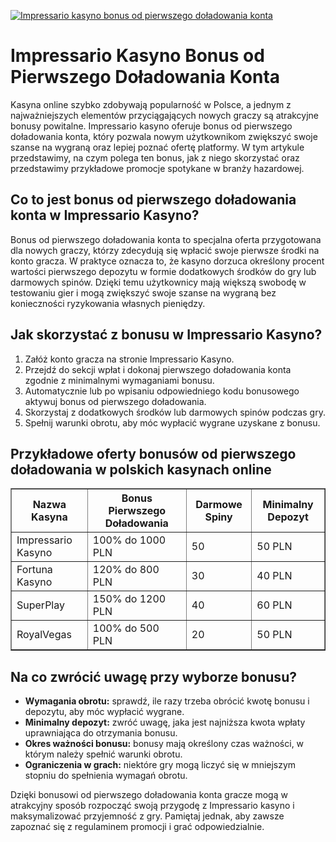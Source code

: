 [![Impressario kasyno bonus od pierwszego doładowania konta](https://123-caf.pages.dev/gitsignup.png)](https://vrmoo.ru/Bt82HjjY)

<h1>Impressario Kasyno Bonus od Pierwszego Doładowania Konta</h1> <p>Kasyna online szybko zdobywają popularność w Polsce, a jednym z najważniejszych elementów przyciągających nowych graczy są atrakcyjne bonusy powitalne. Impressario kasyno oferuje bonus od pierwszego doładowania konta, który pozwala nowym użytkownikom zwiększyć swoje szanse na wygraną oraz lepiej poznać ofertę platformy. W tym artykule przedstawimy, na czym polega ten bonus, jak z niego skorzystać oraz przedstawimy przykładowe promocje spotykane w branży hazardowej.</p>  <h2>Co to jest bonus od pierwszego doładowania konta w Impressario Kasyno?</h2> <p>Bonus od pierwszego doładowania konta to specjalna oferta przygotowana dla nowych graczy, którzy zdecydują się wpłacić swoje pierwsze środki na konto gracza. W praktyce oznacza to, że kasyno dorzuca określony procent wartości pierwszego depozytu w formie dodatkowych środków do gry lub darmowych spinów. Dzięki temu użytkownicy mają większą swobodę w testowaniu gier i mogą zwiększyć swoje szanse na wygraną bez konieczności ryzykowania własnych pieniędzy.</p>  <h2>Jak skorzystać z bonusu w Impressario Kasyno?</h2> <ol>   <li>Załóż konto gracza na stronie Impressario Kasyno.</li>   <li>Przejdź do sekcji wpłat i dokonaj pierwszego doładowania konta zgodnie z minimalnymi wymaganiami bonusu.</li>   <li>Automatycznie lub po wpisaniu odpowiedniego kodu bonusowego aktywuj bonus od pierwszego doładowania.</li>   <li>Skorzystaj z dodatkowych środków lub darmowych spinów podczas gry.</li>   <li>Spełnij warunki obrotu, aby móc wypłacić wygrane uzyskane z bonusu.</li> </ol>  <h2>Przykładowe oferty bonusów od pierwszego doładowania w polskich kasynach online</h2> <table border="1" cellpadding="8" cellspacing="0">   <thead>     <tr>       <th>Nazwa Kasyna</th>       <th>Bonus Pierwszego Doładowania</th>       <th>Darmowe Spiny</th>       <th>Minimalny Depozyt</th>     </tr>   </thead>   <tbody>     <tr>       <td>Impressario Kasyno</td>       <td>100% do 1000 PLN</td>       <td>50</td>       <td>50 PLN</td>     </tr>     <tr>       <td>Fortuna Kasyno</td>       <td>120% do 800 PLN</td>       <td>30</td>       <td>40 PLN</td>     </tr>     <tr>       <td>SuperPlay</td>       <td>150% do 1200 PLN</td>       <td>40</td>       <td>60 PLN</td>     </tr>     <tr>       <td>RoyalVegas</td>       <td>100% do 500 PLN</td>       <td>20</td>       <td>50 PLN</td>     </tr>   </tbody> </table>  <h2>Na co zwrócić uwagę przy wyborze bonusu?</h2> <ul>   <li><strong>Wymagania obrotu:</strong> sprawdź, ile razy trzeba obrócić kwotę bonusu i depozytu, aby móc wypłacić wygrane.</li>   <li><strong>Minimalny depozyt:</strong> zwróć uwagę, jaka jest najniższa kwota wpłaty uprawniająca do otrzymania bonusu.</li>   <li><strong>Okres ważności bonusu:</strong> bonusy mają określony czas ważności, w którym należy spełnić warunki obrotu.</li>   <li><strong>Ograniczenia w grach:</strong> niektóre gry mogą liczyć się w mniejszym stopniu do spełnienia wymagań obrotu.</li> </ul>  <p>Dzięki bonusowi od pierwszego doładowania konta gracze mogą w atrakcyjny sposób rozpocząć swoją przygodę z Impressario kasyno i maksymalizować przyjemność z gry. Pamiętaj jednak, aby zawsze zapoznać się z regulaminem promocji i grać odpowiedzialnie.</p>
